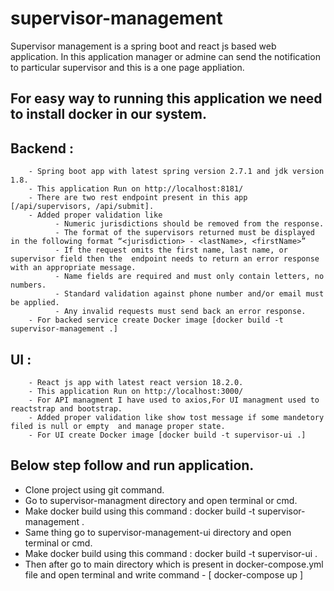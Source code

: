 # supervisor-management

Supervisor management is a spring boot  and react js based web application. In this application manager or admine can send the notification to particular supervisor and this is a one page appliation.

## For easy way to running this application we need to install docker in our system. 

## Backend : 
        - Spring boot app with latest spring version 2.7.1 and jdk version 1.8.
        - This application Run on http://localhost:8181/
        - There are two rest endpoint present in this app [/api/supervisors, /api/submit].
        - Added proper validation like 
              - Numeric jurisdictions should be removed from the response.
              - The format of the supervisors returned must be displayed in the following format “<jurisdiction> - <lastName>, <firstName>”
              - If the request omits the first name, last name, or supervisor field then the  endpoint needs to return an error response with an appropriate message.
              - Name fields are required and must only contain letters, no numbers.
              - Standard validation against phone number and/or email must be applied.
              - Any invalid requests must send back an error response.
        - For backed service create Docker image [docker build -t supervisor-management .]
        
## UI :
        - React js app with latest react version 18.2.0.
        - This application Run on http://localhost:3000/
        - For API managment I have used to axios,For UI managment used to reactstrap and bootstrap.
        - Added proper validation like show tost message if some mandetory filed is null or empty  and manage proper state.
        - For UI create Docker image [docker build -t supervisor-ui .]


## Below step follow and run application.

- Clone project using git command.
- Go to supervisor-managment directory and open terminal or cmd.
- Make docker build using this command : docker build -t supervisor-management .
- Same thing go to supervisor-management-ui directory and open terminal or cmd.
- Make docker build using this command : docker build -t supervisor-ui .
- Then after go to main directory which is present in  docker-compose.yml file and open terminal and write command - [ docker-compose up ]
